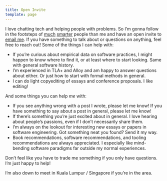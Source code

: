 ```yaml
---
title: Open Invite
template: page
---
```



I love chatting tech and helping people with problems. So I’m gonna follow in the footsteps of [](http://www.kalzumeus.com/standing-invitation/)[much](https://www.kalzumeus.com/standing-invitation/) [smarter](https://lars.hupel.info/about/) people than me and have an open invite to [email me](mailto:arvind@thebility.engineer). If you have something to talk about or questions on anything, feel free to reach out! Some of the things I can help with:

* If you’re curious about empirical data on software practices, I might happen to know where to find it, or at least where to start looking. Same with general software history.
* I’m experienced in TLA+ and Alloy and am happy to answer questions about either. Or just how to start with formal methods in general.
* I can do light copyediting of essays and conference proposals. I like editing!

And some things you can help *me* with:

* If you see anything wrong with a post I wrote, please let me know! If you have something to say about a post in general, please let me know!
* If there’s something you’re just excited about in general. I love hearing about people’s passions, even if I don’t necessarily share them.
* I’m always on the lookout for interesting new essays or papers in software engineering. Got something neat you found? Send it my way.
* Book recommendations, software recommendations, and tooling recommendations are always appreciated. I especially like mind-bending software paradigms far outside my normal experiences.

Don’t feel like you have to trade me something if you only have questions. I’m just happy to help!

I’m also down to meet in Kuala Lumpur / Singapore if you’re in the area.